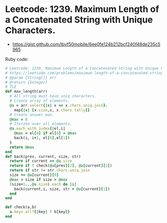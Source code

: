 # Leetcode: 1239. Maximum Length of a Concatenated String with Unique Characters.

- https://gist.github.com/lbvf50mobile/6ee0fe124b212bcf240f48de235c5965

Ruby code:
```Ruby
# Leetcode: 1239. Maximum Length of a Concatenated String with Unique Characters.
# https://leetcode.com/problems/maximum-length-of-a-concatenated-string-with-unique-characters/
# @param {String[]} arr
# @return {Integer}
# TLE
def max_length(arr)
  # All string must have uniq characters.
  # Create array of elements.
  @a = arr.select{|x| x == x.chars.uniq.join}.
    map{|x| [x.size,x, x.chars.tally]}
  # Create answer max.
  @max = 0
  # Iterate over all elements.
  @a.each_with_index{|el,i|
    @max = el[0] if el[0] > @max
    back(i, i+1, el[0],el[1])
  }
  return @max
end
def back(prev, current, size, str)
  return if current >= @a.size
  return if ! check(@a[prev][2], @a[current][2])
  return if str != str.chars.uniq.join
  size += @a[current][0]
  @max = size if size > @max
  (size+1...@a.size).each do |i|
    back(current,i, size, str + @a[current][1])
  end
end

def check(a,b)
  a.keys.all?{|key| ! b[key]}
end
```
